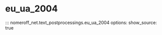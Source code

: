 # eu_ua_2004
::: nomeroff_net.text_postprocessings.eu_ua_2004
        options:
            show_source: true